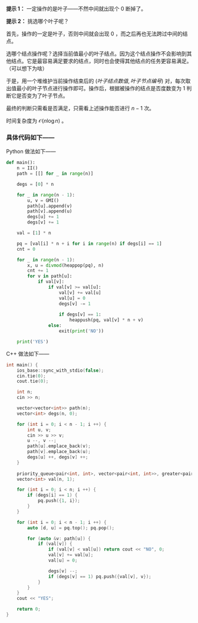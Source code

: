 **提示 1：** 一定操作的是叶子——不然中间就出现个 $0$ 断掉了。

**提示 2：** 挑选哪个叶子呢？

首先，操作的一定是叶子，否则中间就会出现 $0$ ，而之后再也无法跨过中间的结点。

选哪个结点操作呢？选择当前值最小的叶子结点。因为这个结点操作不会影响到其他结点。它是最容易满足要求的结点，同时也会使得其他结点的任务更容易满足。（可以想下为啥）

于是，用一个堆维护当前操作结束后的 $(叶子结点数值, 叶子节点编号)$ 对，每次取出值最小的叶子节点进行操作即可。操作后，根据被操作的结点是否度数变为 $1$ 判断它是否变为了叶子节点。

最终的判断只需看是否满足，只需看上述操作能否进行 $n-1$ 次。

时间复杂度为 $\mathcal{O}(n\log n)$ 。

### 具体代码如下——

Python 做法如下——

```Python []
def main():
    n = II()
    path = [[] for _ in range(n)]

    degs = [0] * n

    for _ in range(n - 1):
        u, v = GMI()
        path[u].append(v)
        path[v].append(u)
        degs[u] += 1
        degs[v] += 1

    val = [1] * n

    pq = [val[i] * n + i for i in range(n) if degs[i] == 1]
    cnt = 0

    for _ in range(n - 1):
        x, u = divmod(heappop(pq), n)
        cnt += 1
        for v in path[u]:
            if val[v]:
                if val[v] >= val[u]:
                    val[v] += val[u]
                    val[u] = 0
                    degs[v] -= 1
                    
                    if degs[v] == 1:
                        heappush(pq, val[v] * n + v)
                else:
                    exit(print('NO'))

    print('YES')
```

C++ 做法如下——

```cpp []
int main() {
    ios_base::sync_with_stdio(false);
    cin.tie(0);
    cout.tie(0);

    int n;
    cin >> n;

    vector<vector<int>> path(n);
    vector<int> degs(n, 0);

    for (int i = 0; i < n - 1; i ++) {
        int u, v;
        cin >> u >> v;
        u --, v --;
        path[u].emplace_back(v);
        path[v].emplace_back(u);
        degs[u] ++, degs[v] ++;
    }
    
    priority_queue<pair<int, int>, vector<pair<int, int>>, greater<pair<int, int>>> pq;
    vector<int> val(n, 1);

    for (int i = 0; i < n; i ++) {
        if (degs[i] == 1) {
            pq.push({1, i});
        }
    }

    for (int i = 0; i < n - 1; i ++) {
        auto [d, u] = pq.top(); pq.pop();

        for (auto &v: path[u]) {
            if (val[v]) {
                if (val[v] < val[u]) return cout << "NO", 0;
                val[v] += val[u];
                val[u] = 0;

                degs[v] --;
                if (degs[v] == 1) pq.push({val[v], v});
            }
        }
    }
    cout << "YES";

    return 0;
}
```